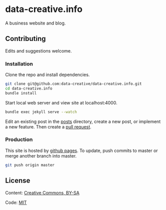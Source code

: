 # data-creative.info

A business website and blog.

## Contributing

Edits and suggestions welcome.

### Installation

Clone the repo and install dependencies.

```` sh
git clone git@github.com:data-creative/data-creative.info.git
cd data-creative.info
bundle install
````

Start local web server and view site at localhost:4000.

```` sh
bundle exec jekyll serve --watch
````

Edit an existing post in the [posts](/_posts) directory, create a new post, or implement a new feature. Then create a [pull request](https://github.com/data-creative/data-creative.github.io/pulls/).

### Production

This site is hosted by [github pages](https://pages.github.com/). To update, push commits to master or merge another branch into master.

```` sh
git push origin master
````

## License

Content: [Creative Commons, BY-SA](http://creativecommons.org/licenses/by-sa/4.0/)

Code: [MIT](http://opensource.org/licenses/mit-license.php)
